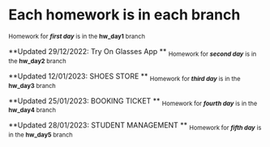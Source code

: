 # Each homework is in each branch

 <sub>Homework for ***first day*** is in the **hw_day1** branch</sub> 

**Updated 29/12/2022: Try On Glasses App ** 
<sub>Homework for ***second day*** is in the **hw_day2** branch</sub> 

**Updated 12/01/2023: SHOES STORE ** 
<sub>Homework for ***third day*** is in the **hw_day3** branch</sub> 

**Updated 25/01/2023: BOOKING TICKET ** 
<sub>Homework for ***fourth day*** is in the **hw_day4** branch</sub> 

**Updated 28/01/2023: STUDENT MANAGEMENT ** 
<sub>Homework for ***fifth day*** is in the **hw_day5** branch</sub> 
